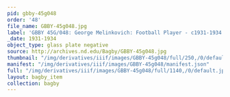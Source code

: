 ```yaml
---
pid: gbby-45g048
order: '48'
file_name: GBBY-45g048.jpg
label: 'GBBY 45G/048: George Melinkovich: Football Player - c1931-1934'
_date: 1931-1934
object_type: glass plate negative
source: http://archives.nd.edu/Bagby/GBBY-45g048.jpg
thumbnail: "/img/derivatives/iiif/images/GBBY-45g048/full/250,/0/default.jpg"
manifest: "/img/derivatives/iiif/images/GBBY-45g048/manifest.json"
full: "/img/derivatives/iiif/images/GBBY-45g048/full/1140,/0/default.jpg"
layout: bagby_item
collection: bagby
---
```

